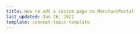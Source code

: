 ```yaml
---
title: How to add a custom page to MerchantPortal
last_updated: Jan 26, 2022
template: concept-topic-template
---
```

